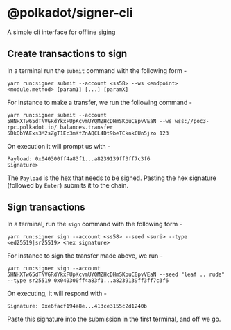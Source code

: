 # @polkadot/signer-cli

A simple cli interface for offline siging

## Create transactions to sign

In a terminal run the `submit` command with the following form -

`yarn run:signer submit --account <ss58> --ws <endpoint> <module.method> [param1] [...] [paramX]`

For instance to make a transfer, we run the following command -

`yarn run:signer submit --account 5HNHXTw65dTNVGRdYkxFUpKcvmUYQMZHcDHmSKpuC8pvVEaN --ws wss://poc3-rpc.polkadot.io/ balances.transfer 5DkQbYAExs3M2sZgT1Ec3mKfZnAQCL4Dt9beTCknkCUn5jzo 123 `

On execution it will prompt us with -

```
Payload: 0x040300ff4a83f1...a8239139ff3ff7c3f6
Signature>
```

The `Payload` is the hex that needs to be signed. Pasting the hex signature (followed by `Enter`) submits it to the chain.

## Sign transactions

In a terminal, run the `sign` command with the following form -

`yarn run:signer sign --account <ss58> --seed <suri> --type <ed25519|sr25519> <hex signature>`

For instance to sign the transfer made above, we run -

`yarn run:signer sign --account 5HNHXTw65dTNVGRdYkxFUpKcvmUYQMZHcDHmSKpuC8pvVEaN --seed "leaf .. rude" --type sr25519 0x040300ff4a83f1...a8239139ff3ff7c3f6`

On executing, it will respond with -

```
Signature: 0xe6facf194a8e...413ce3155c2d1240b
```

Paste this signature into the  submission in the first terminal, and off we go.
